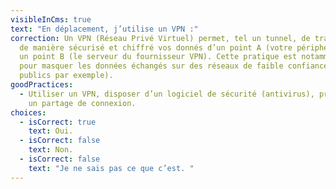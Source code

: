 ```yaml
---
visibleInCms: true
text: "En déplacement, j’utilise un VPN :"
correction: Un VPN (Réseau Privé Virtuel) permet, tel un tunnel, de transporter
  de manière sécurisé et chiffré vos donnés d’un point A (votre périphérique) à
  un point B (le serveur du fournisseur VPN). Cette pratique est notamment utile
  pour masquer les données échangés sur des réseaux de faible confiance (réseaux
  publics par exemple).
goodPractices:
  - Utiliser un VPN, disposer d’un logiciel de sécurité (antivirus), privilégier
    un partage de connexion.
choices:
  - isCorrect: true
    text: Oui.
  - isCorrect: false
    text: Non.
  - isCorrect: false
    text: "Je ne sais pas ce que c’est. "
---
```

